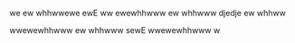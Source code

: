 

we
ew
whhwwewe
ewE
ww   ewewhhwww
ew
whhwww
djedje
ew
whhww



wwewewhhwww
ew
whhwww
sewE
wwewewhhwww
w

